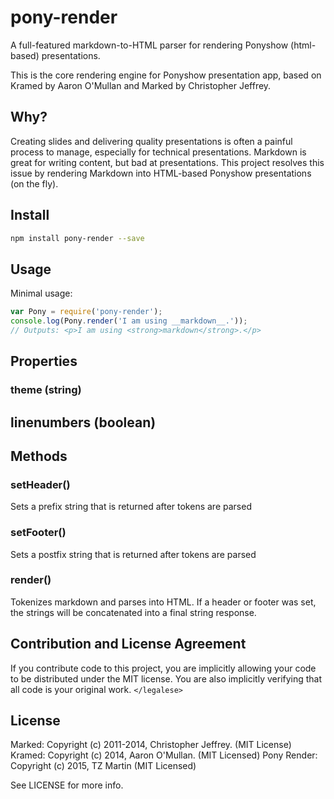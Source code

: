 # pony-render

A full-featured markdown-to-HTML parser for rendering Ponyshow (html-based) presentations.

This is the core rendering engine for Ponyshow presentation app, based on Kramed by Aaron O'Mullan and Marked by Christopher Jeffrey.

## Why?

Creating slides and delivering quality presentations is often a painful process to manage, especially for technical presentations.  Markdown is great for writing content, but bad at presentations.  This project resolves this issue by rendering Markdown into HTML-based Ponyshow presentations (on the fly).

## Install

``` bash
npm install pony-render --save
```

## Usage

Minimal usage:

```js
var Pony = require('pony-render');
console.log(Pony.render('I am using __markdown__.'));
// Outputs: <p>I am using <strong>markdown</strong>.</p>
```

## Properties

### theme (string)

## linenumbers (boolean)

## Methods

### setHeader()

Sets a prefix string that is returned after tokens are parsed

### setFooter()

Sets a postfix string that is returned after tokens are parsed

### render()

Tokenizes markdown and parses into HTML.  If a header or footer was set, the strings will be concatenated into a final string response.

## Contribution and License Agreement

If you contribute code to this project, you are implicitly allowing your code
to be distributed under the MIT license. You are also implicitly verifying that
all code is your original work. `</legalese>`

## License

Marked: Copyright (c) 2011-2014, Christopher Jeffrey. (MIT License)
Kramed: Copyright (c) 2014, Aaron O'Mullan. (MIT Licensed)
Pony Render: Copyright (c) 2015, TZ Martin (MIT Licensed)

See LICENSE for more info.
